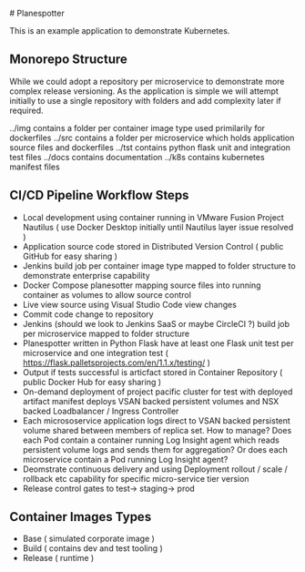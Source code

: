 # Planespotter

This is an example application to demonstrate Kubernetes.

## Monorepo Structure

While we could adopt a repository per microservice to demonstrate more complex release versioning. As the application is simple we will attempt initially to use a single repository with folders and add complexity later if required.

../img contains a folder per container image type used primilarily for dockerfiles
../src contains a folder per microservice which holds application source files and dockerfiles
../tst contains python flask unit and integration test files
../docs contains documentation
../k8s contains kubernetes manifest files

## CI/CD Pipeline Workflow Steps

- Local development using container running in VMware Fusion Project Nautilus ( use Docker Desktop initially until Nautilus layer issue resolved )
- Application source code stored in Distributed Version Control ( public GitHub for easy sharing )
- Jenkins build job per container image type mapped to folder structure to demonstrate enterprise capability
- Docker Compose planesotter mapping source files into running container as volumes to allow source control
- Live view source using Visual Studio Code view changes
- Commit code change to repository
- Jenkins (should we look to Jenkins SaaS or maybe CircleCI ?) build job per microservice mapped to folder structure
- Planespotter written in Python Flask have at least one Flask unit test per microservice and one integration test ( https://flask.palletsprojects.com/en/1.1.x/testing/ )
- Output if tests successful is articfact stored in Container Repository ( public Docker Hub for easy sharing )
- On-demand deployment of project pacific cluster for test with deployed artifact manifest deploys VSAN backed persistent volumes and NSX backed Loadbalancer / Ingress Controller
- Each micrososervice application logs direct to VSAN backed persistent volume shared between members of replica set. How to manage? Does each Pod contain a container running Log Insight agent which reads persistent volume logs and sends them for aggregation? Or does each microservice contain a Pod running Log Insight agent?
- Deomstrate continuous delivery and using Deployment rollout / scale / rollback etc capability for specific micro-service tier version
- Release control gates to test-> staging-> prod

## Container Images Types

- Base ( simulated corporate image )
- Build ( contains dev and test tooling )
- Release ( runtime )
